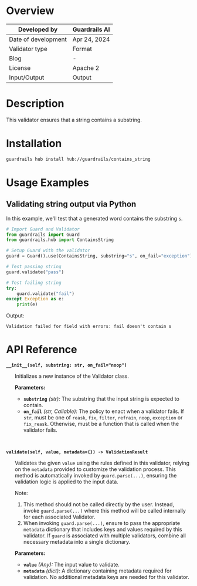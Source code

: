 # Overview
| Developed by | Guardrails AI |
| --- | --- |
| Date of development | Apr 24, 2024 |
| Validator type | Format |
| Blog | - |
| License | Apache 2 |
| Input/Output | Output |

# Description

This validator ensures that a string contains a substring.

# Installation

```bash
guardrails hub install hub://guardrails/contains_string
```

# Usage Examples
## Validating string output via Python

In this example, we'll test that a generated word contains the substring `s`.

```python
# Import Guard and Validator
from guardrails import Guard
from guardrails.hub import ContainsString

# Setup Guard with the validator
guard = Guard().use(ContainsString, substring="s", on_fail="exception")

# Test passing string
guard.validate("pass")

# Test failing string
try:
    guard.validate("fail")
except Exception as e:
    print(e)
```
Output:
```console
Validation failed for field with errors: fail doesn't contain s
```

# API Reference

**`__init__(self, substring: str, on_fail="noop")`**
<ul>

Initializes a new instance of the Validator class.

**Parameters:**

- **`substring`** *(str):* The substring that the input string is expected to contain.
- **`on_fail`** *(str, Callable):* The policy to enact when a validator fails. If `str`, must be one of `reask`, `fix`, `filter`, `refrain`, `noop`, `exception` or `fix_reask`. Otherwise, must be a function that is called when the validator fails.

</ul>

<br/>

**`validate(self, value, metadata={}) -> ValidationResult`**

<ul>

Validates the given `value` using the rules defined in this validator, relying on the `metadata` provided to customize the validation process. This method is automatically invoked by `guard.parse(...)`, ensuring the validation logic is applied to the input data.

Note:

1. This method should not be called directly by the user. Instead, invoke `guard.parse(...)` where this method will be called internally for each associated Validator.
2. When invoking `guard.parse(...)`, ensure to pass the appropriate `metadata` dictionary that includes keys and values required by this validator. If `guard` is associated with multiple validators, combine all necessary metadata into a single dictionary.

**Parameters:**

- **`value`** *(Any):* The input value to validate.
- **`metadata`** *(dict):* A dictionary containing metadata required for validation. No additional metadata keys are needed for this validator.

</ul>
